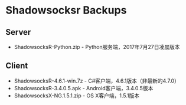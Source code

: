 # Shadowsocksr Backups

## Server
* ShadowsocksR-Python.zip - Python服务端，2017年7月27日凌晨版本

## Client
* ShadowsocksR-4.6.1-win.7z - C#客户端，4.6.1版本（非最新的4.7.0）
* ShadowsocksR-3.4.0.5.apk - Android客户端，3.4.0.5版本
* ShadowsocksX-NG.1.5.1.zip - OS X客户端，1.5.1版本
